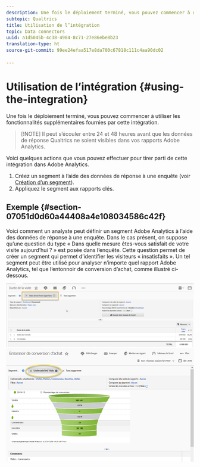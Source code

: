 ```yaml
---
description: Une fois le déploiement terminé, vous pouvez commencer à utiliser les fonctionnalités supplémentaires fournies par cette intégration.
subtopic: Qualtrics
title: Utilisation de l’intégration
topic: Data connectors
uuid: a1d5045b-4c38-4984-8c71-27e86ebe8b23
translation-type: ht
source-git-commit: 99ee24efaa517e8da700c67818c111c4aa90dc02

---
```



# Utilisation de l’intégration {#using-the-integration}

Une fois le déploiement terminé, vous pouvez commencer à utiliser les fonctionnalités supplémentaires fournies par cette intégration.

> [!NOTE] Il peut s’écouler entre 24 et 48 heures avant que les données de réponse Qualtrics ne soient visibles dans vos rapports Adobe Analytics.

Voici quelques actions que vous pouvez effectuer pour tirer parti de cette intégration dans Adobe Analytics.

1. Créez un segment à l’aide des données de réponse à une enquête (voir [Création d’un segment](https://docs.adobe.com/content/help/fr-FR/analytics/components/segmentation/seg-home.html)).
1. Appliquez le segment aux rapports clés.

## Exemple {#section-07051d0d60a44408a4e108034586c42f}

Voici comment un analyste peut définir un segment Adobe Analytics à l’aide des données de réponse à une enquête. Dans le cas présent, on suppose qu’une question du type « Dans quelle mesure êtes-vous satisfait de votre visite aujourd’hui ? » est posée dans l’enquête. Cette question permet de créer un segment qui permet d’identifier les visiteurs « insatisfaits ». Un tel segment peut être utilisé pour analyser n’importe quel rapport Adobe Analytics, tel que l’entonnoir de conversion d’achat, comme illustré ci-dessous.

![](assets/using-1.png) ![](assets/using-2.png)


